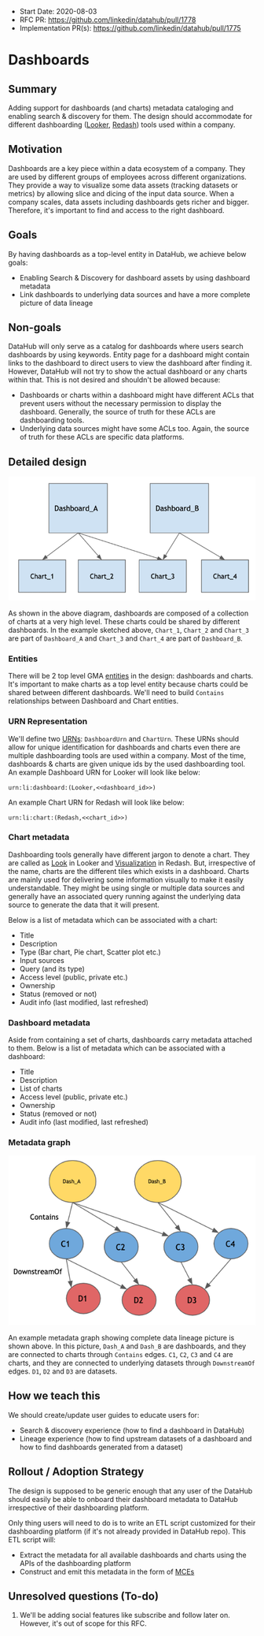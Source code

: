 - Start Date: 2020-08-03
- RFC PR: https://github.com/linkedin/datahub/pull/1778
- Implementation PR(s): https://github.com/linkedin/datahub/pull/1775

# Dashboards

## Summary

Adding support for dashboards (and charts) metadata cataloging and enabling search & discovery for them.
The design should accommodate for different dashboarding ([Looker](www.looker.com), [Redash](www.redash.io)) tools used within a company.

## Motivation

Dashboards are a key piece within a data ecosystem of a company. They are used by different groups of employees across different organizations.
They provide a way to visualize some data assets (tracking datasets or metrics) by allowing slice and dicing of the input data source.
When a company scales, data assets including dashboards gets richer and bigger. Therefore, it's important to find and access to the right dashboard.

## Goals

By having dashboards as a top-level entity in DataHub, we achieve below goals:

- Enabling Search & Discovery for dashboard assets by using dashboard metadata
- Link dashboards to underlying data sources and have a more complete picture of data lineage

## Non-goals

DataHub will only serve as a catalog for dashboards where users search dashboards by using keywords. 
Entity page for a dashboard might contain links to the dashboard to direct users to view the dashboard after finding it.
However, DataHub will not try to show the actual dashboard or any charts within that. This is not desired and shouldn't be allowed because:

 - Dashboards or charts within a dashboard might have different ACLs that prevent users without the necessary permission to display the dashboard. 
 Generally, the source of truth for these ACLs are dashboarding tools.
 - Underlying data sources might have some ACLs too. Again, the source of truth for these ACLs are specific data platforms.

## Detailed design

![high level design](high_level_design.png)

As shown in the above diagram, dashboards are composed of a collection of charts at a very high level. These charts
could be shared by different dashboards. In the example sketched above, `Chart_1`, `Chart_2` and `Chart_3` are part of
`Dashboard_A` and `Chart_3` and `Chart_4` are part of `Dashboard_B`.

### Entities
There will be 2 top level GMA [entities](../../../what/entity.md) in the design: dashboards and charts.
It's important to make charts as a top level entity because charts could be shared between different dashboards.
We'll need to build `Contains` relationships between Dashboard and Chart entities.

### URN Representation
We'll define two [URNs](../../../what/urn.md): `DashboardUrn` and `ChartUrn`.
These URNs should allow for unique identification for dashboards and charts even there are multiple dashboarding tools
are used within a company. Most of the time, dashboards & charts are given unique ids by the used dashboarding tool.
An example Dashboard URN for Looker will look like below:
```
urn:li:dashboard:(Looker,<<dashboard_id>>)
```
An example Chart URN for Redash will look like below:
```
urn:li:chart:(Redash,<<chart_id>>)
```

### Chart metadata
Dashboarding tools generally have different jargon to denote a chart.
They are called as [Look](https://docs.looker.com/exploring-data/saving-and-editing-looks) in Looker 
and [Visualization](https://redash.io/help/user-guide/visualizations/visualization-types) in Redash.
But, irrespective of the name, charts are the different tiles which exists in a dashboard.
Charts are mainly used for delivering some information visually to make it easily understandable.
They might be using single or multiple data sources and generally have an associated query running against
the underlying data source to generate the data that it will present.

Below is a list of metadata which can be associated with a chart:

- Title
- Description
- Type (Bar chart, Pie chart, Scatter plot etc.)
- Input sources
- Query (and its type)
- Access level (public, private etc.)
- Ownership
- Status (removed or not)
- Audit info (last modified, last refreshed)

### Dashboard metadata
Aside from containing a set of charts, dashboards carry metadata attached to them.
Below is a list of metadata which can be associated with a dashboard:

- Title
- Description
- List of charts
- Access level (public, private etc.)
- Ownership
- Status (removed or not)
- Audit info (last modified, last refreshed)

### Metadata graph

![dashboards_graph](dashboards_graph.png)

An example metadata graph showing complete data lineage picture is shown above.
In this picture, `Dash_A` and `Dash_B` are dashboards, and they are connected to charts through `Contains` edges.
`C1`, `C2`, `C3` and `C4` are charts, and they are connected to underlying datasets through `DownstreamOf` edges.
`D1`, `D2` and `D3` are datasets.

## How we teach this

We should create/update user guides to educate users for:
 - Search & discovery experience (how to find a dashboard in DataHub)
 - Lineage experience (how to find upstream datasets of a dashboard and how to find dashboards generated from a dataset)

## Rollout / Adoption Strategy

The design is supposed to be generic enough that any user of the DataHub should easily be able
to onboard their dashboard metadata to DataHub irrespective of their dashboarding platform.

Only thing users will need to do is to write an ETL script customized for their 
dashboarding platform (if it's not already provided in DataHub repo). This ETL script will:
 - Extract the metadata for all available dashboards and charts using the APIs of the dashboarding platform
 - Construct and emit this metadata in the form of [MCEs](../../../what/MXE.md) 

## Unresolved questions (To-do)
 
1. We'll be adding social features like subscribe and follow later on. However, it's out of scope for this RFC.